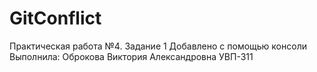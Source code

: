 # GitConflict
Практическая работа №4. Задание 1
Добавлено с помощью консоли
Выполнила:
Оброкова Виктория Александровна
УВП-311
